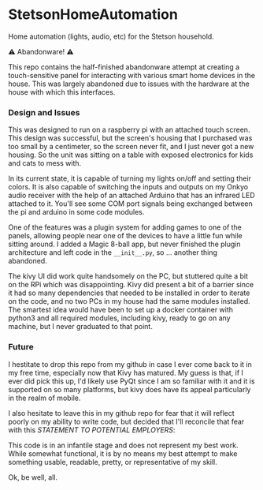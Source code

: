 # StetsonHomeAutomation
Home automation (lights, audio, etc) for the Stetson household.

:warning: Abandonware! :warning:

This repo contains the half-finished abandonware attempt at creating a touch-sensitive panel for interacting with various smart home devices in the house.
This was largely abandoned due to issues with the hardware at the house with which this interfaces. 

### Design and Issues
This was designed to run on a raspberry pi with an attached touch screen. This design was successful, but the screen's housing that I purchased was too small by a centimeter, so the screen never fit, and I just never got a new housing. So the unit was sitting on a table with exposed electronics for kids and cats to mess with.

In its current state, it is capable of turning my lights on/off and setting their colors. It is also capable of switching the inputs and outputs on my Onkyo audio receiver with the help of an attached Arduino that has an infrared LED attached to it. You'll see some COM port signals being exchanged between the pi and arduino in some code modules.

One of the features was a plugin system for adding games to one of the panels, allowing people near one of the devices to have a little fun while sitting around. I added a Magic 8-ball app, but never finished the plugin architecture and left code in the `__init__.py`, so ... another thing abandoned.

The kivy UI did work quite handsomely on the PC, but stuttered quite a bit on the RPi which was disappointing. Kivy did present a bit of a barrier since it had so many dependencies that needed to be installed in order to iterate on the code, and no two PCs in my house had the same modules installed. The smartest idea would have been to set up a docker container with python3 and all required modules, including kivy, ready to go on any machine, but I never graduated to that point.

### Future

I hestitate to drop this repo from my github in case I ever come back to it in my free time, especially now that Kivy has matured.  My guess is that, if I ever did pick this up, I'd likely use PyQt since I am so familiar with it and it is supported on so many platforms, but kivy does have its appeal particularly in the realm of mobile.

I also hesitate to leave this in my github repo for fear that it will reflect poorly on my ability to write code, but decided that I'll reconcile that fear with this
*STATEMENT TO POTENTIAL EMPLOYERS*:

This code is in an infantile stage and does not represent my best work. While somewhat functional, it is by no means my best attempt to make something usable, readable, pretty, or representative of my skill.

Ok, be well, all.
